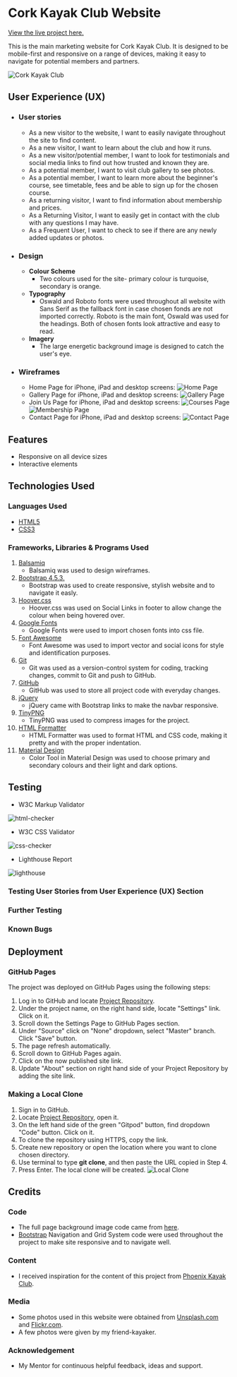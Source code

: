 # __Cork Kayak Club Website__
[View the live project here.](https://oksanaokhten.github.io/kayak-club/)

This is the main marketing website for Cork Kayak Club.
It is designed to be mobile-first and responsive on a range 
of devices, making it easy to navigate for potential members and partners.

![Cork Kayak Club](/assets/images/kayak-club.png)
## __User Experience (UX)__
* ### __User stories__
    - As a new visitor to the website, I want to easily navigate throughout the site to find content.
    - As a new visitor, I want to learn about the club and how it runs.
    - As a new visitor/potential member, I want to look for testimonials and social media links to find out how trusted and known they are.
    - As a potential member, I want to visit club gallery to see photos.
    - As a potential member, I want to learn more about the beginner's course, see timetable, fees and be able to sign up for the chosen course.
    - As a returning visitor, I want to find information about membership and prices.
    - As a Returning Visitor, I want to easily get in contact with the club with any questions I may have.
    - As a Frequent User, I want to check to see if there are any newly added updates or photos.
* ### __Design__
    - __Colour Scheme__
      - Two colours used for the site- primary colour  is turquoise, secondary is orange.
    - __Typography__
      - Oswald and Roboto fonts were used throughout all website with Sans Serif
        as the fallback font in case chosen fonds are not imported correctly. Roboto is the main font, Oswald was used for the headings.
        Both of chosen fonts look attractive and easy to read.
    - __Imagery__
       - The large energetic background image is designed to catch the user's eye.
* ### __Wireframes__
    - Home Page for iPhone, iPad and desktop screens:
![Home Page](/assets/images/home.png)
    - Gallery Page for iPhone, iPad and desktop screens:
![Gallery Page](/assets/images/gallery.png)
    - Join Us Page for iPhone, iPad and desktop screens:
![Courses Page](/assets/images/courses.png)
![Membership Page](/assets/images/membership.png)
    - Contact Page for iPhone, iPad and desktop screens:
![Contact Page](/assets/images/contact.png)
## __Features__
 - Responsive on all device sizes
 - Interactive elements
## __Technologies Used__
### __Languages Used__
* [HTML5](https://en.wikipedia.org/wiki/HTML5)
* [CSS3](https://en.wikipedia.org/wiki/CSS)
### __Frameworks, Libraries & Programs Used__
1. [Balsamiq](https://balsamiq.com/)
    - Balsamiq was used to design wireframes.
2. [Bootstrap 4.5.3.](https://getbootstrap.com/)
    - Bootstrap was used to create responsive, stylish website and to navigate it easly.
3. [Hoover.css](https://ianlunn.github.io/Hover/)
    - Hoover.css was used on Social Links in footer to allow change the colour when being hovered over.
4. [Google Fonts](https://fonts.google.com/)
    - Google Fonts were used to import chosen fonts into css file.
5. [Font Awesome](https://fontawesome.com/)
    - Font Awesome was used to import vector and social icons for style and identification purposes.
6. [Git](https://git-scm.com/)
    - Git was used as a version-control system for coding, tracking changes, commit to Git and push to GitHub.
7. [GitHub](https://github.com/)
    - GitHub was used to store all project code with everyday changes.
8. [jQuery](https://jquery.com/)
    - jQuery came with Bootstrap links to make the navbar responsive.
9. [TinyPNG](https://tinypng.com/)
    - TinyPNG was used to compress images for the project.
10. [HTML Formatter](https://webformatter.com/html)
    - HTML Formatter was used to format HTML and CSS code, making it pretty and with the proper indentation.
11. [Material Design](https://material.io/resources/color/#!/?view.left=0&view.right=0)
    - Color Tool in Material Design was used to choose primary and secondary colours and their light and dark options.
## __Testing__
- W3C Markup Validator

![html-checker](/assets/images/html-validator.png)
- W3C CSS Validator

![css-checker](/assets/images/css-checker.png)
- Lighthouse Report

![lighthouse](/assets/images/lighthouse-validation.png)
### __Testing User Stories from User Experience (UX) Section__
### __Further Testing__
### __Known Bugs__
## __Deployment__
### __GitHub Pages__
The project was deployed on GitHub Pages using the following steps:
1. Log in to GitHub and locate [Project Repository](https://github.com/oksanaokhten/kayak-club).
2. Under the project name, on the right hand side, locate "Settings" link. Click on it.
3. Scroll down the Settings Page to GitHub Pages section.
4. Under "Source" click on "None" dropdown, select "Master" branch. Click "Save" button.
5. The page refresh automatically.
6. Scroll down to GitHub Pages again.
7. Click on the now published site link.
8. Update "About" section on right hand side of your Project Repository by adding  the site link.
### __Making a Local Clone__
1. Sign in to GitHub. 
2. Locate [Project Repository](https://github.com/), open it.
3. On the left hand side of the green "Gitpod" button, find dropdown "Code" button. Click on it.
4. To clone the repository using HTTPS, copy the link.
5. Create new repository or open the location where you want to clone chosen directory.
6. Use terminal to type __git clone__, and then paste the URL copied in Step 4.
7. Press Enter. The local clone will be created.
![Local Clone](/assets/images/git-clone.png)
## __Credits__
### __Code__
 - The full page background image code came from [here](https://css-tricks.com/perfect-full-page-background-image/).
 - [Bootstrap](https://getbootstrap.com/docs/4.3/getting-started/introduction/) Navigation and Grid System code were used throughout the project to make site responsive and to navigate well.
### __Content__
- I received inspiration for the content of this project from [Phoenix Kayak Club](https://www.phoenixkayakclub.com/).
### __Media__
- Some photos used in this website were obtained from [Unsplash.com](https://unsplash.com/s/photos/kayak) and [Flickr.com](https://www.flickr.com/photos/barefoot-expeditions/).
- A few photos were given by my friend-kayaker.
### __Acknowledgement__
- My Mentor for continuous helpful feedback, ideas and support.